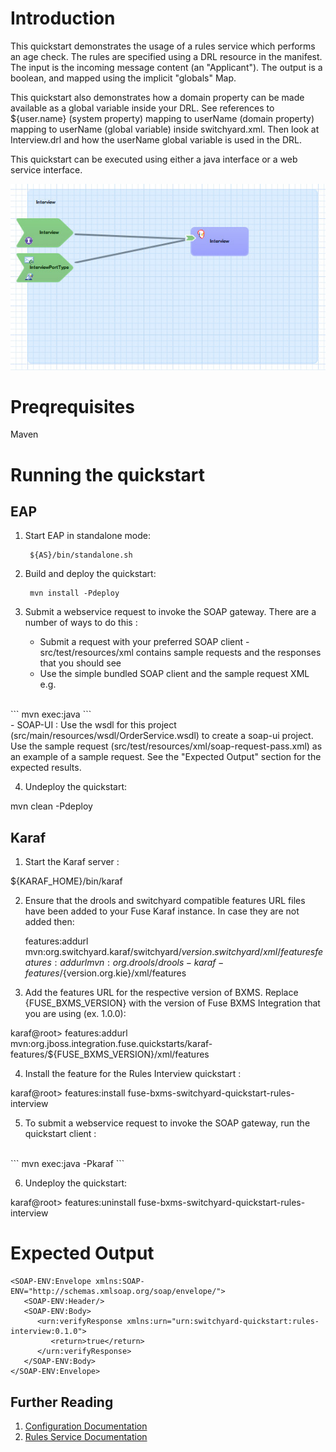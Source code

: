 Introduction
============
This quickstart demonstrates the usage of a rules service which performs an age check.
The rules are specified using a DRL resource in the manifest.
The input is the incoming message content (an "Applicant").
The output is a boolean, and mapped using the implicit "globals" Map.

This quickstart also demonstrates how a domain property can be made available as a global variable inside your DRL.
See references to ${user.name} (system property) mapping to userName (domain property) mapping to userName (global variable) inside switchyard.xml.
Then look at Interview.drl and how the userName global variable is used in the DRL.

This quickstart can be executed using either a java interface or a web service interface.

![Rules Interview Quickstart](https://github.com/jboss-switchyard/quickstarts/raw/master/rules-interview/rules-interview.jpg)


Preqrequisites 
==============
Maven

Running the quickstart
======================


EAP
----------
1. Start EAP in standalone mode:

        ${AS}/bin/standalone.sh

2. Build and deploy the quickstart: 

        mvn install -Pdeploy

3. Submit a webservice request to invoke the SOAP gateway.  There are a number of ways to do this :
    - Submit a request with your preferred SOAP client - src/test/resources/xml contains 
      sample requests and the responses that you should see
    - Use the simple bundled SOAP client and the sample request XML e.g.
<br/>
```
            mvn exec:java
```
<br/>
    - SOAP-UI : Use the wsdl for this project (src/main/resources/wsdl/OrderService.wsdl) to 
      create a soap-ui project. Use the sample request (src/test/resources/xml/soap-request-pass.xml) 
      as an example of a sample request.    See the "Expected Output" section for the expected results.


4. Undeploy the quickstart:

mvn clean -Pdeploy


Karaf
----------
1. Start the Karaf server :

${KARAF_HOME}/bin/karaf


2. Ensure that the drools and switchyard compatible features URL files have been added to your Fuse Karaf instance. 
   In case they are not added then:

    features:addurl mvn:org.switchyard.karaf/switchyard/${version.switchyard}/xml/features
    features:addurl mvn:org.drools/drools-karaf-features/${version.org.kie}/xml/features

3. Add the features URL for the respective version of BXMS.   Replace {FUSE_BXMS_VERSION}
with the version of Fuse BXMS Integration that you are using (ex. 1.0.0): 

karaf@root> features:addurl mvn:org.jboss.integration.fuse.quickstarts/karaf-features/${FUSE_BXMS_VERSION}/xml/features


4. Install the feature for the Rules Interview quickstart :

karaf@root> features:install fuse-bxms-switchyard-quickstart-rules-interview

5. To submit a webservice request to invoke the SOAP gateway, run the quickstart client :
<br/>
```
mvn exec:java -Pkaraf
```
<br/>

6. Undeploy the quickstart:

karaf@root> features:uninstall fuse-bxms-switchyard-quickstart-rules-interview


Expected Output
===============
```
<SOAP-ENV:Envelope xmlns:SOAP-ENV="http://schemas.xmlsoap.org/soap/envelope/">
   <SOAP-ENV:Header/>
   <SOAP-ENV:Body>
      <urn:verifyResponse xmlns:urn="urn:switchyard-quickstart:rules-interview:0.1.0">
         <return>true</return>
      </urn:verifyResponse>
   </SOAP-ENV:Body>
</SOAP-ENV:Envelope>
```



## Further Reading

1. [Configuration Documentation](https://docs.jboss.org/author/display/SWITCHYARD/Configuration)
2. [Rules Service Documentation](https://docs.jboss.org/author/display/SWITCHYARD/Rules)
